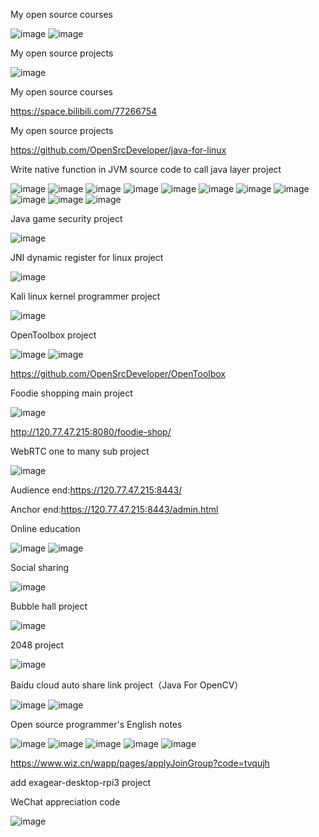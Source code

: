 My open source courses

![image](https://github.com/OpenSrcDeveloper/java-for-linux/blob/master/image/bilibili.jpg)
![image](https://github.com/OpenSrcDeveloper/java-for-linux/blob/master/image/OpenCourse.jpeg)

My open source projects

![image](https://github.com/OpenSrcDeveloper/java-for-linux/blob/master/image/OpenProject.jpeg)

My open source courses

<https://space.bilibili.com/77266754>

My open source projects

<https://github.com/OpenSrcDeveloper/java-for-linux>

Write native function in JVM source code to call java layer project

![image](https://github.com/OpenSrcDeveloper/java-for-linux/blob/master/image/jvm-library-extend-01.png)
![image](https://github.com/OpenSrcDeveloper/java-for-linux/blob/master/image/jvm-library-extend-02.png)
![image](https://github.com/OpenSrcDeveloper/java-for-linux/blob/master/image/jvm-library-extend-03.png)
![image](https://github.com/OpenSrcDeveloper/java-for-linux/blob/master/image/jvm-library-extend-04.png)
![image](https://github.com/OpenSrcDeveloper/java-for-linux/blob/master/image/jvm-library-extend-05.png)
![image](https://github.com/OpenSrcDeveloper/java-for-linux/blob/master/image/jvm-library-extend-06.png)
![image](https://github.com/OpenSrcDeveloper/java-for-linux/blob/master/image/jvm-library-extend-07.png)
![image](https://github.com/OpenSrcDeveloper/java-for-linux/blob/master/image/jvm-library-extend-08.png)
![image](https://github.com/OpenSrcDeveloper/java-for-linux/blob/master/image/jvm-library-extend-09.png)
![image](https://github.com/OpenSrcDeveloper/java-for-linux/blob/master/image/jvm-library-extend-10.png)
![image](https://github.com/OpenSrcDeveloper/java-for-linux/blob/master/image/jvm-library-extend-11.png)

Java game security project

![image](https://github.com/OpenSrcDeveloper/java-for-linux/blob/master/image/java-game-security.png)

JNI dynamic register for linux project

![image](https://github.com/OpenSrcDeveloper/java-for-linux/blob/master/image/jni-dynamic-register-for-linux.png)

Kali linux kernel programmer project

![image](https://github.com/OpenSrcDeveloper/java-for-linux/blob/master/image/kali-linux-kernel-programmer.png)

OpenToolbox project

![image](https://github.com/OpenSrcDeveloper/java-for-linux/blob/master/image/OpenToolbox.jpg)
![image](https://github.com/OpenSrcDeveloper/java-for-linux/blob/master/image/OpenToolbox-00.png)

<https://github.com/OpenSrcDeveloper/OpenToolbox>

Foodie shopping main project 

![image](https://github.com/OpenSrcDeveloper/java-for-linux/blob/master/image/FoodieShopping.png)

<http://120.77.47.215:8080/foodie-shop/>

WebRTC one to many sub project

![image](https://github.com/OpenSrcDeveloper/java-for-linux/blob/master/image/WebRTC.png)

Audience end:<https://120.77.47.215:8443/>

Anchor end:<https://120.77.47.215:8443/admin.html>

Online education

![image](https://github.com/OpenSrcDeveloper/java-for-linux/blob/master/image/spring-cloud-vue-separation-of-front-end-and-back-end-development-of-enterprise-level-online-video-00.png)
![image](https://github.com/OpenSrcDeveloper/java-for-linux/blob/master/image/spring-cloud-vue-separation-of-front-end-and-back-end-development-of-enterprise-level-online-video-01.png)

Social sharing

![image](https://github.com/OpenSrcDeveloper/java-for-linux/blob/master/image/spring-cloud-alibaba-microservices-from-entry-to-advanced-00.png)


Bubble hall project

![image](https://github.com/OpenSrcDeveloper/java-for-linux/blob/master/image/bubble-hall.png)

2048 project

![image](https://github.com/OpenSrcDeveloper/java-for-linux/blob/master/image/2048.png)

Baidu cloud auto share link project（Java For OpenCV）

![image](https://github.com/OpenSrcDeveloper/java-for-linux/blob/master/image/baidu-cloud-auto-share-link.png)
![image](https://github.com/OpenSrcDeveloper/java-for-linux/blob/master/image/baidu-cloud-auto-share-link-02.png)

Open source programmer's English notes

![image](https://github.com/OpenSrcDeveloper/java-for-linux/blob/master/image/programmer-for-english-00.png)
![image](https://github.com/OpenSrcDeveloper/java-for-linux/blob/master/image/programmer-for-english-01.png)
![image](https://github.com/OpenSrcDeveloper/java-for-linux/blob/master/image/programmer-for-english-02.png)
![image](https://github.com/OpenSrcDeveloper/java-for-linux/blob/master/image/programmer-for-english-03.png)
![image](https://github.com/OpenSrcDeveloper/java-for-linux/blob/master/image/programmer-for-english-04.png)

<https://www.wiz.cn/wapp/pages/applyJoinGroup?code=tvqujh>

add exagear-desktop-rpi3 project

WeChat appreciation code

![image](https://github.com/OpenSrcDeveloper/java-for-linux/blob/master/image/赞赏码.png)